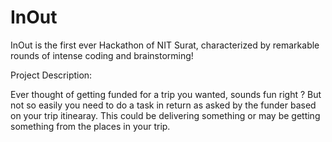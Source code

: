 # InOut
InOut is the first ever Hackathon of NIT Surat, characterized by remarkable rounds of intense coding and brainstorming!

Project Description:

  Ever thought of getting funded for a trip you wanted, sounds fun right ? But not so easily you need to do a task in 
  return as asked by the funder based on your trip itinearay.
  This could be delivering something or may be getting something from the places in your trip.
